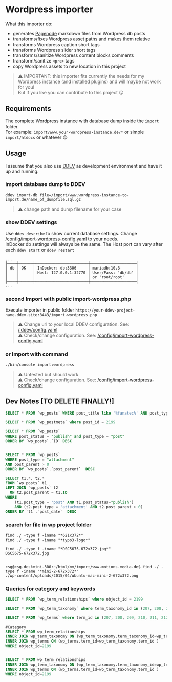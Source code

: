 # Wordpress importer

What this importer do:

* generates [Pagenode](https://pagenode.org/) markdown files from Wordpress db posts
* transforms/fixes Wordpress asset paths and makes them relative
* transforms Wordpress caption short tags
* transforms Wordpress slider short tags
* transforms/sanitize Wordpress content blocks comments
* transform/sanitize ```<pre>``` tags
* copy Wordpress assets to new location in this project

> ⚠️  IMPORTANT: this importer fits currently the needs for my Wordpress instance (and installed plugins) and will maybe not work for you!  
> But if you like you can contribute to this project 😜

## Requirements

The complete Wordpress instance with database dump inside the ```import``` folder.  
For example: ```import/www.your-wordpress-instance.de/*``` or simple ```import/htdocs``` or whatever 😜

## Usage

I assume that you also use [DDEV](https://ddev.readthedocs.io/en/stable/) as development environment and have it up and running.

### import database dump to DDEV

```ddev import-db file=/import/www.wordpress-instance-to-import.de/name_of_dumpfile.sql.gz```

> ⚠️  change path and dump filename for your case

### show DDEV settings

Use ```ddev describe``` to show current database settings. Change [/config/import-wordpress-config.yaml](/config/import-wordpress-config.yaml) to your needs.  
InDocker db settings will always be the same. The Host port can vary after each ```ddev start``` or ```ddev restart```

```shell
...
├────┼──────┼───────────────────────┼────────────────────┤
│ db │ OK   │ InDocker: db:3306     │ mariadb:10.3       │
│    │      │ Host: 127.0.0.1:32770 │ User/Pass: 'db/db' │
│    │      │                       │ or 'root/root'     │
├────┼──────┼───────────────────────┼────────────────────┤
...
```

### second Import with public import-wordpress.php

Execute importer in public folder ```https://your-ddev-project-name.ddev.site:8443/import-wordpress.php```

> ⚠️  Change url to your local DDEV configuration. See: [/.ddev/config.yaml](/.ddev/config.yaml)  
> ⚠️  Check/change configuration. See: [/config/import-wordpress-config.yaml](/config/import-wordpress-config.yaml)

### or Import with command

```shell
./bin/console import:wordpress
```

> ⚠️  Untested but should work.  
> ⚠️  Check/change configuration. See: [/config/import-wordpress-config.yaml](/config/import-wordpress-config.yaml)

## Dev Notes [TO DELETE FINALLY!]

```sql
SELECT * FROM `wp_posts` WHERE post_title like '%fanatec%' AND post_type = 'post'

SELECT * FROM `wp_postmeta` where post_id = 2199

SELECT * FROM `wp_posts` 
WHERE post_status = "publish" and post_type = "post" 
ORDER BY `wp_posts`.`ID` DESC


SELECT * FROM `wp_posts`
WHERE post_type = "attachment"
AND post_parent > 0  
ORDER BY `wp_posts`.`post_parent`  DESC

SELECT t1.*, t2.* 
FROM `wp_posts` t1
LEFT JOIN `wp_posts` t2
  ON t2.post_parent = t1.ID
WHERE 
   	(t1.post_type = 'post' AND t1.post_status="publish")
	AND (t2.post_type = 'attachment' AND t2.post_parent > 0)
ORDER BY `t1`.`post_date`  DESC

```

### search for file in wp project folder

```shell
find ./ -type f -iname "*621x372*"
find ./ -type f -iname "*typo3-logo*"

find ./ -type f -iname "*DSC5675-672x372.jpg*"
DSC5675-672x372.jpg


csg@csg-deskmini-300:~/html/mm/import/www.motions-media.de$ find ./ -type f -iname "*mini-2-672x372*"
./wp-content/uploads/2015/04/ubuntu-mac-mini-2-672x372.png

```

### Queries for category and keywords

```sql
SELECT * FROM `wp_term_relationships` where object_id = 2199

SELECT * FROM `wp_term_taxonomy` where term_taxonomy_id in (207, 208, 209, 210, 211, 212, 213)

SELECT * FROM `wp_terms` where term_id in (207, 208, 209, 210, 211, 212, 213)
```

```sql
#Category
SELECT * FROM wp_term_relationships 
INNER JOIN wp_term_taxonomy ON (wp_term_taxonomy.term_taxonomy_id=wp_term_relationships.term_taxonomy_id AND wp_term_taxonomy.taxonomy='category')
INNER JOIN wp_terms ON (wp_terms.term_id=wp_term_taxonomy.term_id )
WHERE object_id=2199


SELECT * FROM wp_term_relationships 
INNER JOIN wp_term_taxonomy ON (wp_term_taxonomy.term_taxonomy_id=wp_term_relationships.term_taxonomy_id AND wp_term_taxonomy.taxonomy='post_tag')
INNER JOIN wp_terms ON (wp_terms.term_id=wp_term_taxonomy.term_id )
WHERE object_id=2199
```